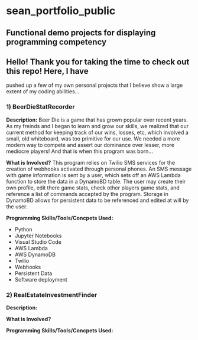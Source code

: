 # sean_portfolio_public

## **Functional demo projects for displaying programming competency**

## Hello! Thank you for taking the time to check out this repo! Here, I have 
pushed up a few of my own personal projects that I believe show a large 
extent of my coding abilities... 

### 1) BeerDieStatRecorder

**Description:**
Beer Die is a game that has grown popular over recent years. As my freinds and I began to learn and grow our skills, we realized that our current method for keeping track of our wins, losses, etc, which involved a small, old whiteboard, was too primitive for our use. We needed a more modern way to compete and assert our dominance over lesser, more mediocre players! And that is when this program was born...

**What is Involved?**
This program relies on Twilio SMS services for the creation of webhooks activated through personal phones. An SMS message with game information is sent by a user, which sets off an AWS Lambda function to store the data in a DynamoBD table. The user may create their own profile, edit there game stats, check other players game stats, and reference a list of commands accepted by the program. Storage in DynamoBD allows for persistent data to be referenced and edited at will by the user.

**Programming Skills/Tools/Concpets Used:**
- Python
- Jupyter Notebooks 
- Visual Studio Code
- AWS Lambda
- AWS DynamoDB
- Twilio
- Webhooks
- Persistent Data
- Software deployment

### 2) RealEstateInvestmentFinder

**Description:**


**What is Involved?**


**Programming Skills/Tools/Concpets Used:**


